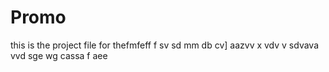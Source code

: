# Promo
this is the project file for thefmfeff f sv sd
mm db cv] aazvv x vdv v sdvava  vvd sge wg
 cassa f aee
